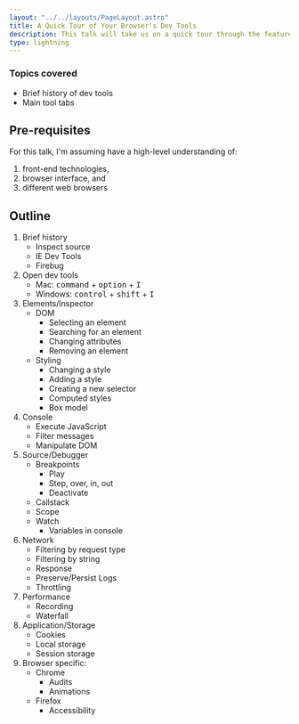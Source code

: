 ```yaml
---
layout: "../../layouts/PageLayout.astro"
title: A Quick Tour of Your Browser's Dev Tools
description: This talk will take us on a quick tour through the features of the browser's dev tools and learn how to use them to do the work of a front-end engineer more effectively.
type: lightning
---
```


### Topics covered

- Brief history of dev tools
- Main tool tabs

## Pre-requisites

For this talk, I'm assuming have a high-level understanding of:

1. front-end technologies,
2. browser interface, and
3. different web browsers

## Outline

1. Brief history
   - Inspect source
   - IE Dev Tools
   - Firebug
2. Open dev tools
   - Mac: <kbd>command</kbd> + <kbd>option</kbd> + <kbd>I</kbd>
   - Windows: <kbd>control</kbd> + <kbd>shift</kbd> + <kbd>I</kbd>
3. Elements/Inspector
   - DOM
     - Selecting an element
     - Searching for an element
     - Changing attributes
     - Removing an element
   - Styling
     - Changing a style
     - Adding a style
     - Creating a new selector
     - Computed styles
     - Box model
4. Console
   - Execute JavaScript
   - Filter messages
   - Manipulate DOM
5. Source/Debugger
   - Breakpoints
     - Play
     - Step, over, in, out
     - Deactivate
   - Callstack
   - Scope
   - Watch
     - Variables in console
6. Network
   - Filtering by request type
   - Filtering by string
   - Response
   - Preserve/Persist Logs
   - Throttling
7. Performance
   - Recording
   - Waterfall
8. Application/Storage
   - Cookies
   - Local storage
   - Session storage
9. Browser specific:
   - Chrome
     - Audits
     - Animations
   - Firefox
     - Accessibility
